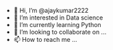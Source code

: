- 👋 Hi, I’m @ajaykumar2222
- 👀 I’m interested in Data science
- 🌱 I’m currently learning Python
- 💞️ I’m looking to collaborate on ...
- 📫 How to reach me ...

<!---
ajaykumar2222/ajaykumar2222 is a ✨ special ✨ repository because its `README.md` (this file) appears on your GitHub profile.
You can click the Preview link to take a look at your changes.
--->
